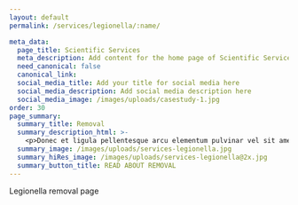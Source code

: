 ```yaml
---
layout: default
permalink: /services/legionella/:name/

meta_data:
  page_title: Scientific Services
  meta_description: Add content for the home page of Scientific Services here...
  need_canonical: false
  canonical_link:
  social_media_title: Add your title for social media here
  social_media_description: Add social media description here
  social_media_image: /images/uploads/casestudy-1.jpg
order: 30
page_summary:
  summary_title: Removal
  summary_description_html: >-
    <p>Donec et ligula pellentesque arcu elementum pulvinar vel sit amet dolor. Turpis justo in nunc.</p>
  summary_image: /images/uploads/services-legionella.jpg
  summary_hiRes_image: /images/uploads/services-legionella@2x.jpg
  summary_button_title: READ ABOUT REMOVAL
---
```

Legionella removal page
